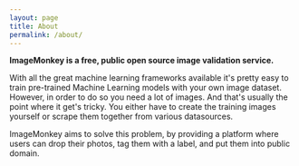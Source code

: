 ```yaml
---
layout: page
title: About
permalink: /about/
---
```


**ImageMonkey is a free, public open source image validation service.**

With all the great machine learning frameworks available it's pretty easy to train pre-trained Machine Learning models with your own image dataset. However, in order to do so you need a lot of images. And that's usually the point where it get's tricky. You either have to create the training images yourself or scrape them together from various datasources.

ImageMonkey aims to solve this problem, by providing a platform where users can drop their photos, tag them with a label, and put them into public domain.
